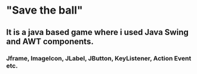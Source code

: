 # "Save the ball"
## It is a java based game where i used Java Swing and AWT components.
### Jframe, ImageIcon, JLabel, JButton, KeyListener, Action Event etc.
